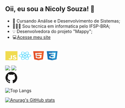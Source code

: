 ## Oii, eu sou a Nicoly Souza! 👋


- 🌱 Cursando Análise e Desenvolvimento de Sistemas;
- 👩🏻‍💻 Sou tecnica em informatica pelo IFSP-BRA;
- 💡 Desenvolvedora do projeto "Mappy";
- 💻<a href="https://nicolysouzas.github.io/">Acesse meu site</a>

<div style="display: inline_block"><br>
  <img align="center" alt="Js" height="30" width="40" src="https://raw.githubusercontent.com/devicons/devicon/master/icons/javascript/javascript-plain.svg">
  <img align="center" alt="React" height="30" width="40" src="https://raw.githubusercontent.com/devicons/devicon/master/icons/react/react-original.svg">
  <img align="center" alt="HTML" height="30" width="40" src="https://raw.githubusercontent.com/devicons/devicon/master/icons/html5/html5-original.svg">
  <img align="center" alt="CSS" height="30" width="40" src="https://raw.githubusercontent.com/devicons/devicon/master/icons/css3/css3-original.svg">
</div>
<br>
<div>
  <a href = "mailto:nicolyc.souzasilva@gmail.com"><img src="https://img.shields.io/badge/-Gmail-%23333?style=for-the-badge&logo=gmail&logoColor=white" target="_blank"></a>
  <a href="https://www.linkedin.com/in/nicoly-souza-40b8bb2a5/" target="_blank"><img src="https://img.shields.io/badge/-LinkedIn-%230077B5?style=for-the-badge&logo=linkedin&logoColor=white" target="_blank"></a> 
</div>
<div>
  <a href="https://nicolysouzas.github.io/meu-curriculo/ "><img align="center" alt= height="30" width="40" src='https://github.com/devicons/devicon/blob/master/icons/github/github-original.svg'></a>
  </div>

  ![Top Langs](https://github-readme-stats.vercel.app/api/top-langs/?username=nicolysouzas&hide_progress=true)

[![Anurag's GitHub stats](https://github-readme-stats.vercel.app/api?username=nicolysouzas&show_icons=true&theme=dracula)](https://github.com/nicolysouzas/github-readme-stats)
